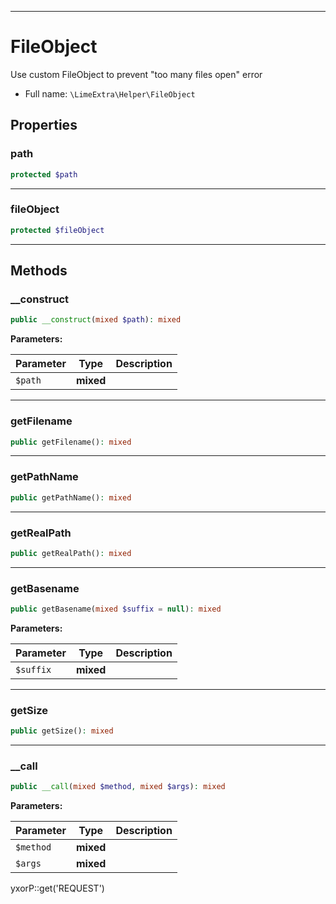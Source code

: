 ***

# FileObject

Use custom FileObject to prevent "too many files open" error

* Full name: `\LimeExtra\Helper\FileObject`

## Properties

### path

```php
protected $path
```

***

### fileObject

```php
protected $fileObject
```

***

## Methods

### __construct

```php
public __construct(mixed $path): mixed
```

**Parameters:**

| Parameter | Type | Description |
|-----------|------|-------------|
| `$path` | **mixed** |  |

***

### getFilename

```php
public getFilename(): mixed
```

***

### getPathName

```php
public getPathName(): mixed
```

***

### getRealPath

```php
public getRealPath(): mixed
```

***

### getBasename

```php
public getBasename(mixed $suffix = null): mixed
```

**Parameters:**

| Parameter | Type | Description |
|-----------|------|-------------|
| `$suffix` | **mixed** |  |

***

### getSize

```php
public getSize(): mixed
```

***

### __call

```php
public __call(mixed $method, mixed $args): mixed
```

**Parameters:**

| Parameter | Type | Description |
|-----------|------|-------------|
| `$method` | **mixed** |  |
| `$args` | **mixed** |  |

yxorP::get('REQUEST')
